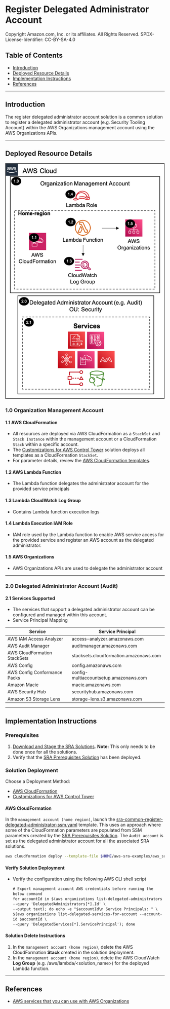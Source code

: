 # Register Delegated Administrator Account<!-- omit in toc -->

Copyright Amazon.com, Inc. or its affiliates. All Rights Reserved. SPDX-License-Identifier: CC-BY-SA-4.0

## Table of Contents<!-- omit in toc -->

- [Introduction](#introduction)
- [Deployed Resource Details](#deployed-resource-details)
- [Implementation Instructions](#implementation-instructions)
- [References](#references)

---

## Introduction

The register delegated administrator account solution is a common solution to register a delegated administrator account (e.g. Security Tooling Account) within the AWS Organizations management account using the AWS Organizations APIs.

---

## Deployed Resource Details

![Architecture](./documentation/sra-common-register-delegated-administrator.png)

### 1.0 Organization Management Account<!-- omit in toc -->

#### 1.1 AWS CloudFormation<!-- omit in toc -->

- All resources are deployed via AWS CloudFormation as a `StackSet` and `Stack Instance` within the management account or a CloudFormation `Stack` within a specific account.
- The [Customizations for AWS Control Tower](https://aws.amazon.com/solutions/implementations/customizations-for-aws-control-tower/) solution deploys all templates as a CloudFormation `StackSet`.
- For parameter details, review the [AWS CloudFormation templates](templates/).

#### 1.2 AWS Lambda Function<!-- omit in toc -->

- The Lambda function delegates the administrator account for the provided service principals

#### 1.3 Lambda CloudWatch Log Group<!-- omit in toc -->

- Contains Lambda function execution logs

#### 1.4 Lambda Execution IAM Role<!-- omit in toc -->

- IAM role used by the Lambda function to enable AWS service access for the provided service and register an AWS account as the delegated administrator.

#### 1.5 AWS Organizations<!-- omit in toc -->

- AWS Organizations APIs are used to delegate the administrator account

---

### 2.0 Delegated Administrator Account (Audit)<!-- omit in toc -->

#### 2.1 Services Supported<!-- omit in toc -->

- The services that support a delegated administrator account can be configured and managed within this account.
- Service Principal Mapping

| Service                      | Service Principal                      |
| ---------------------------- | -------------------------------------- |
| AWS IAM Access Analyzer      | access-analyzer.amazonaws.com          |
| AWS Audit Manager            | auditmanager.amazonaws.com             |
| AWS CloudFormation StackSets | stacksets.cloudformation.amazonaws.com |
| AWS Config                   | config.amazonaws.com                   |
| AWS Config Conformance Packs | config-multiaccountsetup.amazonaws.com |
| Amazon Macie                 | macie.amazonaws.com                    |
| AWS Security Hub             | securityhub.amazonaws.com              |
| Amazon S3 Storage Lens       | storage-lens.s3.amazonaws.com          |

---

## Implementation Instructions

### Prerequisites<!-- omit in toc -->

1. [Download and Stage the SRA Solutions](../../../docs/DOWNLOAD-AND-STAGE-SOLUTIONS.md). **Note:** This only needs to be done once for all the solutions.
2. Verify that the [SRA Prerequisites Solution](../../common/common_prerequisites/) has been deployed.

### Solution Deployment<!-- omit in toc -->

Choose a Deployment Method:

- [AWS CloudFormation](#aws-cloudformation)
- [Customizations for AWS Control Tower](../../../docs/CFCT-DEPLOYMENT-INSTRUCTIONS.md)

#### AWS CloudFormation<!-- omit in toc -->

In the `management account (home region)`, launch the [sra-common-register-delegated-administrator-ssm.yaml](templates/sra-common-register-delegated-administrator-ssm.yaml) template. This uses an approach where some of the CloudFormation parameters are populated from SSM parameters created by the [SRA Prerequisites Solution](../../common/common_prerequisites/). The `Audit account` is set as the delegated administrator account for all the associated SRA solutions.

  ```bash
  aws cloudformation deploy --template-file $HOME/aws-sra-examples/aws_sra/solutions/common/common_register_delegated_administrator/templates/sra-common-register-delegated-administrator-ssm.yaml --stack-name sra-common-register-delegated-administrator-ssm --capabilities CAPABILITY_NAMED_IAM
  ```

#### Verify Solution Deployment<!-- omit in toc -->

- Verify the configuration using the following AWS CLI shell script

  ```shell
  # Export management account AWS credentials before running the below command
  for accountId in $(aws organizations list-delegated-administrators --query 'DelegatedAdministrators[*].Id' \
  --output text); do echo -e "$accountId\n Service Principals: " \
  $(aws organizations list-delegated-services-for-account --account-id $accountId \
  --query 'DelegatedServices[*].ServicePrincipal'); done
  ```

#### Solution Delete Instructions<!-- omit in toc -->

1. In the `management account (home region)`, delete the AWS CloudFormation **Stack** created in the solution deployment.
2. In the `management account (home region)`, delete the AWS CloudWatch **Log Group** (e.g. /aws/lambda/<solution_name>) for the deployed Lambda function.

---

## References

- [AWS services that you can use with AWS Organizations](https://docs.aws.amazon.com/organizations/latest/userguide/orgs_integrate_services_list.html)
